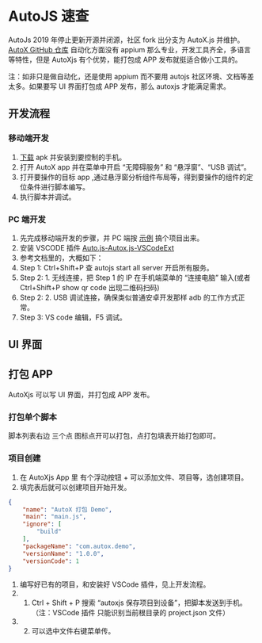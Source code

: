 # AutoJS 速查

AutoJs 2019 年停止更新开源并闭源，社区 fork 出分支为 AutoX.js 并维护。
[AutoX GitHub 仓库](https://github.com/aiselp/AutoX)
自动化方面没有 appium 那么专业，开发工具齐全，多语言等特性，但是 AutoXjs 有个优势，能打包成 APP 发布就挺适合做小工具的。

注：如非只是做自动化，还是使用 appium 而不要用 autojs 社区环境、文档等差太多。如果要写 UI 界面打包成 APP 发布，那么 autoxjs 才能满足需求。

## 开发流程

### 移动端开发

1. [下载](https://github.com/aiselp/AutoX/releases) apk 并安装到要控制的手机。
2. 打开 AutoX app 并在菜单中开启 “无障碍服务” 和 “悬浮窗”、“USB 调试”。
3. 打开要操作的目标 app ,通过悬浮窗分析组件布局等，得到要操作的组件的定位条件进行脚本编写。
4. 执行脚本并调试。

### PC 端开发

1. 先完成移动端开发的步骤，并 PC 端按 [示例](https://github.com/aiselp/AutoX/tree/setup-v7/app/src/main/assets/sample) 搞个项目出来。
2. 安装 VSCODE 插件 [Auto.js-Autox.js-VSCodeExt](https://marketplace.visualstudio.com/items?itemName=aaroncheng.auto-js-vsce-fixed)
3. 参考文档里的，大概如下：
4. Step 1: Ctrl+Shift+P 查 autojs start all server 开启所有服务。
5. Step 2: 1. 无线连接，把 Step 1 的 IP 在手机端菜单的 “连接电脑” 输入(或者 Ctrl+Shift+P show qr code 出现二维码扫码)
6. Step 2: 2. USB 调试连接，确保类似普通安卓开发那样 adb 的工作方式正常。
7. Step 3: VS code 编辑，F5 调试。

## UI 界面

## 打包 APP

AutoXjs 可以写 UI 界面，并打包成 APP 发布。

### 打包单个脚本

脚本列表右边 三个点 图标点开可以打包，点打包填表开始打包即可。

### 项目创建

1. 在 AutoXjs App 里 有个浮动按钮 + 可以添加文件、项目等，选创建项目。
2. 填完表后就可以创建项目开始开发。

```json
{
    "name": "AutoX 打包 Demo",
    "main": "main.js",
    "ignore": [
        "build"
    ],
    "packageName": "com.autox.demo",
    "versionName": "1.0.0",
    "versionCode": 1
}
```

1. 编写好已有的项目，和安装好 VSCode 插件，见上开发流程。
2. 1. Ctrl + Shift + P 搜索 “autoxjs 保存项目到设备”，把脚本发送到手机。（注：VSCode 插件 只能识别当前根目录的 project.json 文件）
2. 2. 可以选中文件右键菜单传。

